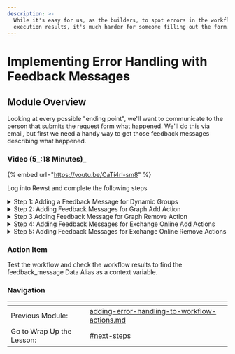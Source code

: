 ```yaml
---
description: >-
  While it's easy for us, as the builders, to spot errors in the workflow
  execution results, it's much harder for someone filling out the form.
---
```


# Implementing Error Handling with Feedback Messages

## Module Overview

Looking at every possible "ending point", we'll want to communicate to the person that submits the request form what happened. We'll do this via email, but first we need a handy way to get those feedback messages describing what happened.

### Video (5_:18 Minutes)_

{% embed url="https://youtu.be/CaTi4rl-sm8" %}

Log into Rewst and complete the following steps

<details>

<summary>Step 1: Adding a Feedback Message for Dynamic Groups</summary>

1. Select the "Dynamic" transition of the "check\_group\_type" action
2. Add a Data Alias:
   * **Key**: feedback\_message
   * **Value**: The Group`{{ CTX.group.displayName | d }}`is a Dynamic Group and can not be directly modified. You will need to edit its membership Rules to modify this.

</details>

<details>

<summary>Step 2: Adding Feedback Messages for Graph Add Action</summary>

1. **Select** the On Success Transition of add\_group\_member\_graph
2. **Add** a Data Alias:
   * **Key:** feedback\_message
   * **Value:** User was successfully added to Graph Group `{{ CTX.group.displayName | d }}`.
3. **Select** the On Failure Transition of add\_group\_member\_graph
4. **Add** a Data Alias:
   1. **Key:** feedback\_message
   2. **Value:**  Failed to add User to Graph Group `{{ CTX.group.displayName | d }}`.

</details>

<details>

<summary>Step 3 Adding Feedback Message for Graph Remove Action</summary>

1. **Select** the On Success Transition of remove\_group\_member\_graph
2. **Add** a Data Alias:
   * **Key**: feedback\_message
   * **Value**: User was successfully removed from Graph Group `{{ CTX.group.displayName | d }}`.
3. **Select** the On Failure Transition of remove\_group\_member\_graph
4. **Add** a Data Alias:
   * **Key**: feedback\_message
   * **Value**: Failed to remove User from Graph Group `{{ CTX.group.displayName | d }}`.

</details>

<details>

<summary>Step 4: Adding Feedback Messages for Exchange Online Add Actions</summary>

1. **Select** the On Success Transition of add\_group\_member\_ex
2. **Add** a Data Alias:
   * **Key**: feedback\_message
   * **Value**: User was successfully added to Exchange Online Group `{{ CTX.group.displayName | d }}`.
3. **Select** the On Failure Transition of add\_group\_member\_ex
4. **Add** a Data Alias:
   * Key: feedback\_message
   * Value: Failed to add User to Exchange Online Group `{{ CTX.group.displayName | d }}`.

</details>

<details>

<summary>Step 5: Adding Feedback Messages for Exchange Online Remove Actions</summary>

1. **Select** the On Success Transition of add\_group\_member\_ex
2. **Add** a Data Alias:
   * **Key**: feedback\_message
   * **Value**: User was successfully added to Exchange Online Group `{{ CTX.group.displayName | d }}`.
3. **Select** the On Failure Transition of add\_group\_member\_ex
4. **Add** a Data Alias:
   * **Key**: feedback\_message
   * **Value**: Failed to add User to Graph Group `{{ CTX.group.displayName | d }}`.
5. **Publish** the Workflow.

</details>

### Action Item

Test the workflow and check the workflow results to find the feedback\_message Data Alias as a context variable.

### Navigation

<table data-card-size="large" data-view="cards"><thead><tr><th></th><th></th><th></th></tr></thead><tbody><tr><td>Previous Module:</td><td><a data-mention href="adding-error-handling-to-workflow-actions.md">adding-error-handling-to-workflow-actions.md</a></td><td></td></tr><tr><td>Go to Wrap Up the Lesson:</td><td><a data-mention href="./#next-steps">#next-steps</a></td><td></td></tr></tbody></table>

